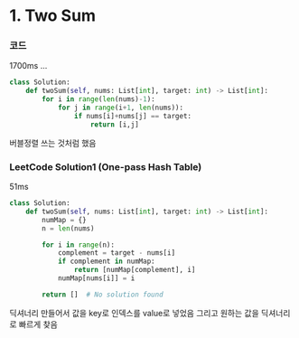 # 1. Two Sum

### 코드
1700ms ...
```python
class Solution:
    def twoSum(self, nums: List[int], target: int) -> List[int]:
        for i in range(len(nums)-1):
            for j in range(i+1, len(nums)):
                if nums[i]+nums[j] == target:
                    return [i,j]
```
버블정렬 쓰는 것처럼 했음

### LeetCode Solution1 (One-pass Hash Table)
51ms
```python
class Solution:
    def twoSum(self, nums: List[int], target: int) -> List[int]:
        numMap = {}
        n = len(nums)

        for i in range(n):
            complement = target - nums[i]
            if complement in numMap:
                return [numMap[complement], i]
            numMap[nums[i]] = i

        return []  # No solution found
```
딕셔너리 만들어서 값을 key로 인덱스를 value로 넣었음
그리고 원하는 값을 딕셔너리로 빠르게 찾음